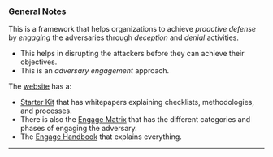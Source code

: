 ### General Notes

This is a framework that helps organizations to achieve *proactive defense* by *engaging* the adversaries through *deception* and *denial* activities.
- This helps in disrupting the attackers before they can achieve their objectives.
- This is an *adversary engagement* approach.

The [website](https://engage.mitre.org/) has a: 
- [Starter Kit](https://engage.mitre.org/starter-kit/) that has whitepapers explaining checklists, methodologies, and processes.
- There is also the [Engage Matrix](https://engage.mitre.org/matrix/) that has the different categories and phases of engaging the adversary.
- The [Engage Handbook](https://engage.mitre.org/wp-content/uploads/2022/04/EngageHandbook-v1.0.pdf) that explains everything.

---
